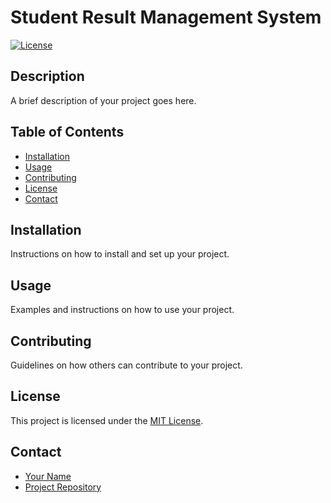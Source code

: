 # Student Result Management System

[![License](https://img.shields.io/badge/license-MIT-blue.svg)](LICENSE)

## Description

A brief description of your project goes here.

## Table of Contents

- [Installation](#installation)
- [Usage](#usage)
- [Contributing](#contributing)
- [License](#license)
- [Contact](#contact)

## Installation

Instructions on how to install and set up your project.

## Usage

Examples and instructions on how to use your project.

## Contributing

Guidelines on how others can contribute to your project.

## License

This project is licensed under the [MIT License](LICENSE).

## Contact

- [Your Name](mailto:your-email@example.com)
- [Project Repository](https://github.com/your-username/your-project)